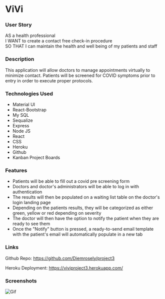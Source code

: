 # ViVi 

### User Story

AS a health professional <br>
I WANT to create a contact free check-in procedure <br>
SO THAT I can maintain the health and well being of my patients and staff

### Description 

This application will allow doctors to manage appointments virtually to minimize contact. Patients will be screened for COVID symptoms prior to entry in order to execute proper protocols.  

### Technologies Used

* Material UI
* React-Bootstrap
* My SQL
* Sequalize
* Express
* Node JS
* React 
* CSS
* Heroku
* Github 
* Kanban Project Boards 

### Features

* Patients will be able to fill out a covid pre screening form
* Doctors and doctor's administrators will be able to log in with authentication
* The results will then be populated on a waiting list table on the doctor's login landing page
* Depending on the patients results, they will be categorized as either green, yellow or red depending on severity 
* The doctor will then have the option to notify the patient when they are ready to see them
* Once the "Notify" button is pressed, a ready-to-send email template with the patient's email will automatically populate in a new tab

### Links

Github Repo: https://github.com/Diemrosely/project3

Heroku Deployment: https://viviproject3.herokuapp.com/

### Screenshots

![Gif](src/assets/images/vivi.gif)
